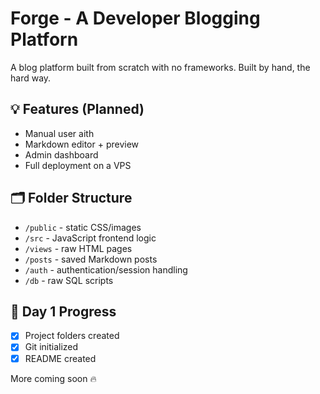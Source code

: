 # Forge - A Developer Blogging Platforn

A blog platform built from scratch with no frameworks. Built by hand, the hard way.

## 💡 Features (Planned)

- Manual user aith
- Markdown editor + preview
- Admin dashboard
- Full deployment on a VPS

## 🗂 Folder Structure

- `/public` - static CSS/images
- `/src` - JavaScript frontend logic
- `/views` - raw HTML pages
- `/posts` - saved Markdown posts
- `/auth` - authentication/session handling
- `/db` - raw SQL scripts

## 📆 Day 1 Progress

- [x] Project folders created
- [x] Git initialized
- [x] README created

More coming soon 🔥
